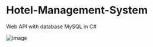 # Hotel-Management-System
Web API with database MySQL in C#

![image](https://github.com/user-attachments/assets/20215f58-be9e-4d2e-8718-db36370a2246)

